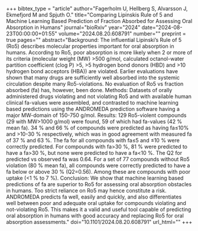 +++
bibtex_type = "article"
author="Fagerholm U, Hellberg S, Alvarsson J, Ekmefjord M and Spjuth O."
title="Comparing Lipinskis Rule of 5 and Machine Learning Based Prediction of Fraction Absorbed for Assessing Oral Absorption in Humans"
journal="bioRxiv"
year="2024"
date="2024-08-23T00:00:00+01:55"
volume="2024.08.20.608791"
number=""
preprint = true
pages=""
abstract="Background: The influential Lipinski’s Rule of 5 (Ro5) describes molecular properties important for oral absorption in humans. According to Ro5, poor absorption is more likely when 2 or more of its criteria (molecular weight (MW) >500 g/mol, calculated octanol-water partition coefficient (clog P) >5, >5 hydrogen bond donors (HBD) and >10 hydrogen bond acceptors (HBA)) are violated. Earlier evaluations have shown that many drugs are sufficiently well absorbed into the systemic circulation despite many Ro5-violations. No evaluation of Ro5 vs fraction absorbed (fa) has, however, been done. Methods: Datasets of orally administered drugs violating and not violating Ro5 and with available human clinical fa-values were assembled, and contrasted to machine learning based predictions using the ANDROMEDA prediction software having a major MW-domain of 150-750 g/mol. Results: 129 Ro5-violent compounds (29 with MW>1000 g/mol) were found, 59 of which had fa-values (42 % mean fa). 34 % and 66 % of compounds were predicted as having fa≤10% and >10-30 % respectively, which was in good agreement with measured fa of 37 % and 63 %. The fa for all compounds with fa≤5 and ≤10 % were correctly predicted. For compounds with fa>30 %, 81 % were predicted to have a fa>30 %, but none were predicted to have a fa<10 %. The Q2 for predicted vs observed fa was 0.64. For a set of 77 compounds without Ro5 violation (80 % mean fa), all compounds were correctly predicted to have a fa below or above 30 % (Q2=0.56). Among these are compounds with poor uptake (<1 % to 7 %). Conclusion: We show that machine learning based predictions of fa are superior to Ro5 for assessing oral absorption obstacles in humans. Too strict reliance on Ro5 may hence constitute a risk. ANDROMEDA predicts fa well, easily and quickly, and also differentiates well between poor and adequate oral uptake for compounds violating and not-violating Ro5. This makes it a valid and useful tool capable of predicting oral absorption in humans with good accuracy and replacing Ro5 for oral absorption assessments."
doi="10.1101/2024.08.20.608791"
url_html=""
+++